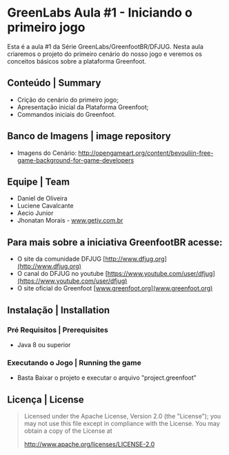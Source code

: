 # GreenLabs Aula #1 - Iniciando o primeiro jogo
Esta é a aula #1 da Série GreenLabs/GreenfootBR/DFJUG. Nesta aula criaremos o projeto do primeiro cenário do nosso jogo e veremos os conceitos básicos sobre a plataforma Greenfoot.


## Conteúdo | Summary
* Crição do cenário do primeiro jogo;
* Apresentação inicial da Plataforma Greenfoot;
* Commandos iniciais do Greenfoot.

## Banco de Imagens | image repository
* Imagens do Cenário: http://opengameart.org/content/bevouliin-free-game-background-for-game-developers 

## Equipe | Team

* Daniel de Oliveira
* Luciene Cavalcante
* Aecio Junior
* Jhonatan Morais - www.getjv.com.br

## Para mais sobre a iniciativa GreenfootBR acesse:
* O site da comunidade DFJUG [http://www.dfjug.org](http://www.dfjug.org)
* O canal do DFJUG no youtube [https://www.youtube.com/user/dfjug](https://www.youtube.com/user/dfjug)
* O site oficial do Greenfoot [www.greenfoot.org](www.greenfoot.org)

## Instalação | Installation

### Pré Requisitos | Prerequisites

* Java 8 ou superior

### Executando o Jogo | Running the game

* Basta Baixar o projeto e executar o arquivo "project.greenfoot"

## Licença | License

> Licensed under the Apache License, Version 2.0 (the "License"); you may not use this file except in compliance with the License.
> You may obtain a copy of the License at
>
>    http://www.apache.org/licenses/LICENSE-2.0
>
